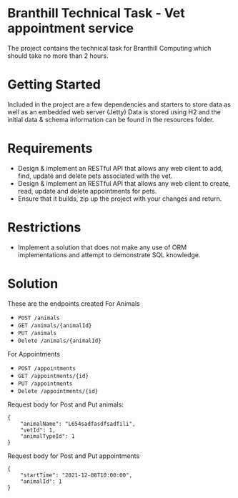 # Branthill Technical Task - Vet appointment service
The project contains the technical task for Branthill Computing which should take no more than 2 hours.

# Getting Started
Included in the project are a few dependencies and starters to store data as well as an embedded web server (Jetty)
Data is stored using H2 and the initial data & schema information can be found in the resources folder.

# Requirements
* Design & implement an RESTful API that allows any web client to add, find, update and delete pets associated with the vet.
* Design & implement an RESTful API that allows any web client to create, read, update and delete appointments for pets.
* Ensure that it builds, zip up the project with your changes and return.

# Restrictions
* Implement a solution that does not make any use of ORM implementations and attempt to demonstrate SQL knowledge.

# Solution
These are the endpoints created
For Animals

 - `POST /animals`
 - `GET /animals/{animalId}`
 - `PUT /animals`
 - `Delete /animals/{animalId}`

For Appointments

 - `POST /appointments`
 - `GET /appointments/{id}`
 - `PUT /appointments`
 - `Delete /appointments/{id}`


Request body for Post and Put animals:

```
{
    "animalName": "L654sadfasdfsadfili",
    "vetId": 1,
    "animalTypeId": 1
}
```

Request body for Post and Put appointments
```
{
    "startTime": "2021-12-08T10:00:00",
    "animalId": 1
}
```
